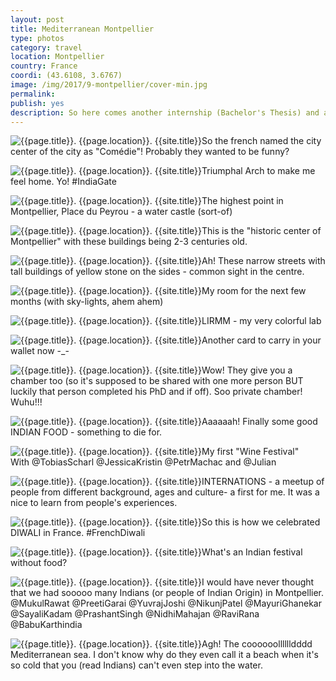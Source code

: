 ```yaml
---
layout: post
title: Mediterranean Montpellier
type: photos
category: travel
location: Montpellier
country: France
coordi: (43.6108, 3.6767)
image: /img/2017/9-montpellier/cover-min.jpg
permalink:
publish: yes
description: So here comes another internship (Bachelor's Thesis) and another country. It's continental Europe and SOUTH OF FRANCE this time. Montpellier is on the Mediterranean coast experiences a much warmer climate than rest of France (thank god!). It's a student city with more than a third of the popuation being students. And yes, I don't know French so it's hell of a problem.
---
```

<!-- http://compressjpeg.com -->
<!-- http://compressimage.toolur.com/ 1024, 400-->
<p class="center"><img src="{{site.baseurl}}/img/2017/9-montpellier/cover.jpg" alt="{{page.title}}. {{page.location}}. {{site.title}}" title="{{page.title}}">So the french named the city center of the city as "Comédie"! Probably they wanted to be funny?</p>

<p class="center"><img src="{{site.baseurl}}/img/2017/9-montpellier/1.jpg" alt="{{page.title}}. {{page.location}}. {{site.title}}" title="{{page.title}}">Triumphal Arch to make me feel home. Yo! #IndiaGate</p>

<p class="center"><img src="{{site.baseurl}}/img/2017/9-montpellier/2.jpg" alt="{{page.title}}. {{page.location}}. {{site.title}}" title="{{page.title}}">The highest point in Montpellier, Place du Peyrou - a water castle (sort-of)</p>

<p class="center"><img src="{{site.baseurl}}/img/2017/9-montpellier/3.jpg" alt="{{page.title}}. {{page.location}}. {{site.title}}" title="{{page.title}}">This is the "historic center of Montpellier" with these buildings being 2-3 centuries old.</p>

<p class="center"><img src="{{site.baseurl}}/img/2017/9-montpellier/4.jpg" alt="{{page.title}}. {{page.location}}. {{site.title}}" title="{{page.title}}">Ah! These narrow streets with tall buildings of yellow stone on the sides - common sight in the centre.</p>

<p class="center"><img src="{{site.baseurl}}/img/2017/9-montpellier/5.jpg" alt="{{page.title}}. {{page.location}}. {{site.title}}" title="{{page.title}}">My room for the next few months (with sky-lights, ahem ahem)</p>

<p class="center"><img src="{{site.baseurl}}/img/2017/9-montpellier/6.jpg" alt="{{page.title}}. {{page.location}}. {{site.title}}" title="{{page.title}}">LIRMM - my very colorful lab</p>

<p class="center"><img src="{{site.baseurl}}/img/2017/9-montpellier/7.jpg" alt="{{page.title}}. {{page.location}}. {{site.title}}" title="{{page.title}}">Another card to carry in your wallet now -_-</p>

<p class="center"><img src="{{site.baseurl}}/img/2017/9-montpellier/8.jpg" alt="{{page.title}}. {{page.location}}. {{site.title}}" title="{{page.title}}">Wow! They give you a chamber too (so it's supposed to be shared with one more person BUT luckily that person completed his PhD and if off). Soo private chamber! Wuhu!!!</p>

<p class="center"><img src="{{site.baseurl}}/img/2017/9-montpellier/9.jpg" alt="{{page.title}}. {{page.location}}. {{site.title}}" title="{{page.title}}">Aaaaaah! Finally some good INDIAN FOOD - something to die for.</p>

<p class="center"><img src="{{site.baseurl}}/img/2017/9-montpellier/10.jpg" alt="{{page.title}}. {{page.location}}. {{site.title}}" title="{{page.title}}">My first "Wine Festival"<br>With @TobiasScharl @JessicaKristin @PetrMachac and @Julian</p>

<p class="center"><img src="{{site.baseurl}}/img/2017/9-montpellier/11.jpg" alt="{{page.title}}. {{page.location}}. {{site.title}}" title="{{page.title}}">INTERNATIONS - a meetup of people from different background, ages and culture- a first for me. It was a nice to learn from people's experiences.</p>

<p class="center"><img src="{{site.baseurl}}/img/2017/9-montpellier/12.jpg" alt="{{page.title}}. {{page.location}}. {{site.title}}" title="{{page.title}}">So this is how we celebrated DIWALI in France. #FrenchDiwali</p>

<p class="center"><img src="{{site.baseurl}}/img/2017/9-montpellier/13.jpg" alt="{{page.title}}. {{page.location}}. {{site.title}}" title="{{page.title}}">What's an Indian festival without food?</p>

<p class="center"><img src="{{site.baseurl}}/img/2017/9-montpellier/14.jpg" alt="{{page.title}}. {{page.location}}. {{site.title}}" title="{{page.title}}">I would have never thought that we had sooooo many Indians (or people of Indian Origin) in Montpellier. <br> @MukulRawat @PreetiGarai @YuvrajJoshi @NikunjPatel @MayuriGhanekar @SayaliKadam @PrashantSingh @NidhiMahajan @RaviRana @BabuKarthindia</p>

<p class="center"><img src="{{site.baseurl}}/img/2017/9-montpellier/15.jpg" alt="{{page.title}}. {{page.location}}. {{site.title}}" title="{{page.title}}">Agh! The coooooolllllldddd Mediterranean sea. I don't know why do they even call it a beach when it's so cold that you (read Indians) can't even step into the water.</p>
